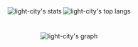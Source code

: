 <div align='center' display='flex' justifyContent='center' alignItems='center'>
        <img src="https://github-readme-stats.vercel.app/api?username=acsG4briel&bg_color=071A2C&theme=transparent&include_all_commits=true" alt="light-city's stats"/>
        <img src="https://github-readme-stats.vercel.app/api/top-langs/?username=acsG4briel&bg_color=071A2C&theme=transparent&layout=compact&include_all_commits=false" alt="light-city's top langs"/>
</div>

# 

<div align="center">
        <img src="https://github-profile-summary-cards.vercel.app/api/cards/profile-details?username=acsG4briel&layout=compact&theme=transparent&background_color=#808080" alt="light-city's graph"/>
</div>
